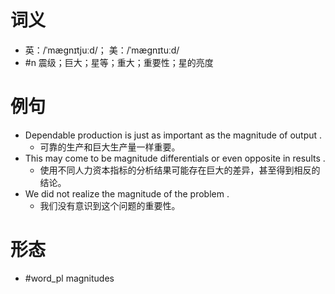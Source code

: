 # 词义
- 英：/ˈmæɡnɪtjuːd/； 美：/ˈmæɡnɪtuːd/
- #n 震级；巨大；星等；重大；重要性；星的亮度
# 例句
- Dependable production is just as important as the magnitude of output .
	- 可靠的生产和巨大生产量一样重要。
- This may come to be magnitude differentials or even opposite in results .
	- 使用不同人力资本指标的分析结果可能存在巨大的差异，甚至得到相反的结论。
- We did not realize the magnitude of the problem .
	- 我们没有意识到这个问题的重要性。
# 形态
- #word_pl magnitudes
